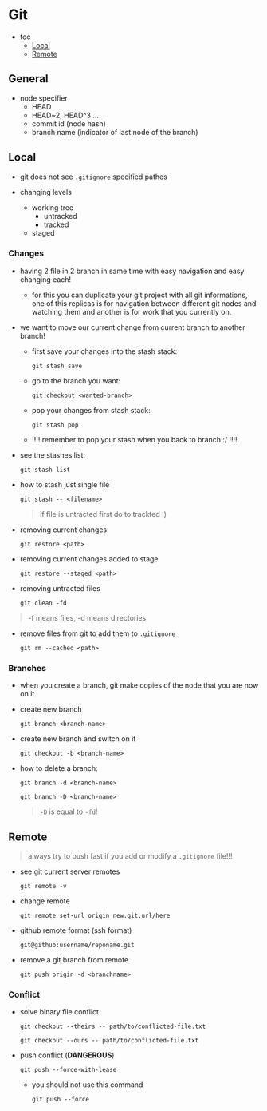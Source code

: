 # Git

- toc
  - [Local](#local)
  - [Remote](#remote)

## General

- node specifier
  - HEAD
  - HEAD~2, HEAD^3 ...
  - commit id (node hash)
  - branch name (indicator of last node of the branch)

## Local

- git does not see `.gitignore` specified pathes

- changing levels
  - working tree
    - untracked
    - tracked
  - staged

### Changes

- having 2 file in 2 branch in same time with easy navigation
and easy changing each!
  - for this you can duplicate your git project with all
  git informations, one of this replicas is for navigation
  between different git nodes and watching them and another
  is for work that you currently on.

- we want to move our current change from current branch to
another branch!

  - first save your changes into the stash stack:

    ```shell
    git stash save
    ```

  - go to the branch you want:

    ```shell
    git checkout <wanted-branch>
    ```

  - pop your changes from stash stack:

    ```shell
    git stash pop
    ```
  
  - !!!! remember to pop your stash when you back to branch :/ !!!!

- see the stashes list:

  ```shell
  git stash list
  ```

- how to stash just single file

  ```shell
  git stash -- <filename>
  ```

  > if file is untracted first do to trackted :)
  
- removing current changes

  ```shell
  git restore <path>
  ```

- removing current changes added to stage

  ```shell
  git restore --staged <path>
  ```
  
- removing untracted files

  ```shell
  git clean -fd
  ```

> -f means files, -d means directories

- remove files from git to add them to `.gitignore`

  ```shell
  git rm --cached <path>
  ```

### Branches

- when you create a branch, git make copies of the node that you are now on it.

- create new branch

  ```shell
  git branch <branch-name>
  ```

- create new branch and switch on it

  ```shell
  git checkout -b <branch-name>
  ```

- how to delete a branch:

  ```shell
  git branch -d <branch-name>
  ```

  ```shell
  git branch -D <branch-name>
  ```

  > `-D` is equal to `-fd`!
  
## Remote

> always try to push fast if you add or modify a `.gitignore` file!!!

- see git current server remotes

  ```shell
  git remote -v
  ```

- change remote

  ```shell
  git remote set-url origin new.git.url/here
  ```

- github remote format (ssh format)

  ```shell
  git@github:username/reponame.git
  ```

- remove a git branch from remote

  ```shell
  git push origin -d <branchname>
  ```
  
### Conflict

- solve binary file conflict

  ```shell
  git checkout --theirs -- path/to/conflicted-file.txt
  ```

  ```shell
  git checkout --ours -- path/to/conflicted-file.txt
  ```

- push conflict (**DANGEROUS**)

  ```shell
  git push --force-with-lease
  ```
  
  - you should not use this command

    ```shell
    git push --force
    ```
